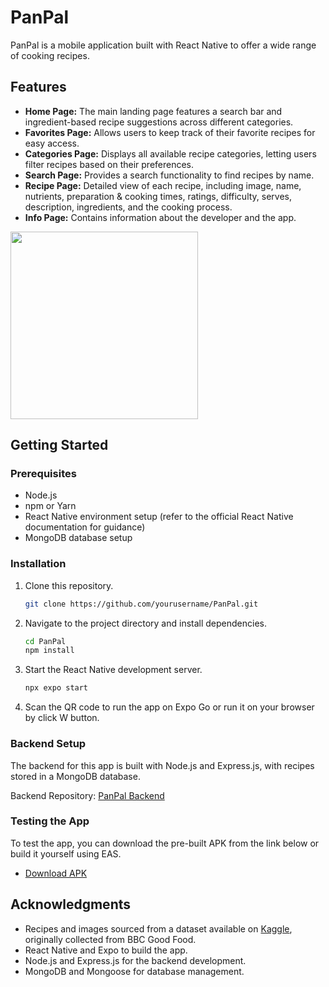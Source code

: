 # PanPal

PanPal is a mobile application built with React Native to offer a wide range of cooking recipes.

## Features

- **Home Page:** The main landing page features a search bar and ingredient-based recipe suggestions across different categories.
- **Favorites Page:** Allows users to keep track of their favorite recipes for easy access.
- **Categories Page:** Displays all available recipe categories, letting users filter recipes based on their preferences.
- **Search Page:** Provides a search functionality to find recipes by name.
- **Recipe Page:** Detailed view of each recipe, including image, name, nutrients, preparation & cooking times, ratings, difficulty, serves, description, ingredients, and the cooking process.
- **Info Page:** Contains information about the developer and the app.

<img src="preview/preview.gif" width="300">

## Getting Started

### Prerequisites

- Node.js
- npm or Yarn
- React Native environment setup (refer to the official React Native documentation for guidance)
- MongoDB database setup

### Installation

1. Clone this repository.
    ```sh
    git clone https://github.com/yourusername/PanPal.git
    ```
2. Navigate to the project directory and install dependencies.
    ```sh
    cd PanPal
    npm install
    ```
3. Start the React Native development server.
    ```sh
    npx expo start
    ```
4. Scan the QR code to run the app on Expo Go or run it on your browser by click W button.

### Backend Setup

The backend for this app is built with Node.js and Express.js, with recipes stored in a MongoDB database.

Backend Repository: [PanPal Backend](https://github.com/MohamadHajjRabee/PanPal-backend)

### Testing the App

To test the app, you can download the pre-built APK from the link below or build it yourself using EAS.

- [Download APK](https://expo.dev/artifacts/eas/sepaK43fbWXtohfwXXexvU.apk)

## Acknowledgments

- Recipes and images sourced from a dataset available on [Kaggle](https://www.kaggle.com/datasets/crispen5gar/recipes3k), originally collected from BBC Good Food.
- React Native and Expo to build the app.
- Node.js and Express.js for the backend development.
- MongoDB and Mongoose for database management.
